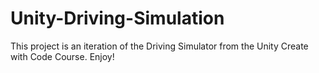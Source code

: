# Unity-Driving-Simulation

This project is an iteration of the Driving Simulator from the Unity Create with Code Course.
Enjoy!

